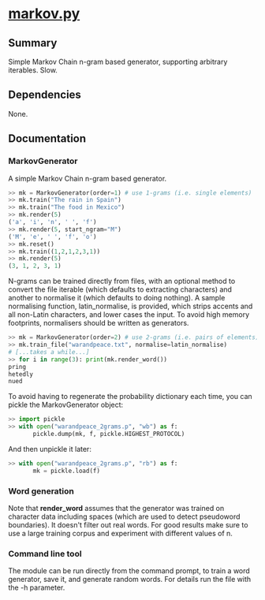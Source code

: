 # [markov.py](markov.py)

## Summary 
Simple Markov Chain n-gram based generator, supporting arbitrary iterables. Slow.

## Dependencies
None. 

## Documentation

### MarkovGenerator

A simple Markov Chain n-gram based generator. 

```python
>> mk = MarkovGenerator(order=1) # use 1-grams (i.e. single elements)
>> mk.train("The rain in Spain")
>> mk.train("The food in Mexico")
>> mk.render(5)
('a', 'i', 'n', ' ', 'f')
>> mk.render(5, start_ngram="M")
('M', 'e', ' ', 'f', 'o')
>> mk.reset()
>> mk.train((1,2,1,2,3,1))
>> mk.render(5)
(3, 1, 2, 3, 1)
```

N-grams can be trained directly from files, with an optional method to convert the file iterable (which defaults to extracting characters) and another to normalise it (which defaults to doing nothing). A sample normalising function, latin_normalise, is provided, which strips accents and all non-Latin characters, and lower cases the input. To avoid high memory footprints, normalisers should be written as generators. 

```python
>> mk = MarkovGenerator(order=2) # use 2-grams (i.e. pairs of elements)
>> mk.train_file("warandpeace.txt", normalise=latin_normalise)
# [...takes a while...]
>> for i in range(3): print(mk.render_word())
pring
hetedly
nued
```

To avoid having to regenerate the probability dictionary each time, you can pickle the MarkovGenerator object:

```python
>> import pickle
>> with open("warandpeace_2grams.p", "wb") as f:
       pickle.dump(mk, f, pickle.HIGHEST_PROTOCOL)
```

And then unpickle it later:

```python
>> with open("warandpeace_2grams.p", "rb") as f:
       mk = pickle.load(f)
```

### Word generation

Note that **render_word** assumes that the generator was trained on character data including spaces (which are used to detect pseudoword boundaries). It doesn't filter out real words. For good results make sure to use a large training corpus and experiment with different values of n.

### Command line tool

The module can be run directly from the command prompt, to train a word generator, save it, and generate random words. For details run the file with the -h parameter.
